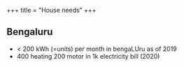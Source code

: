 +++
title = "House needs"
+++

## Bengaluru
- < 200 kWh (=units) per month in bengaLUru as of 2019
- 400 heating 200 motor in 1k electricity bill (2020)
